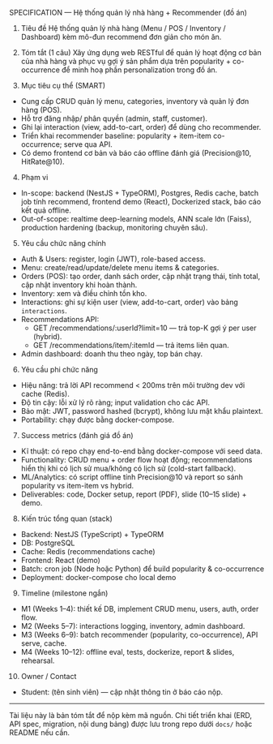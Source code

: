 SPECIFICATION — Hệ thống quản lý nhà hàng + Recommender (đồ án)

1. Tiêu đề
   Hệ thống quản lý nhà hàng (Menu / POS / Inventory / Dashboard) kèm mô-đun recommend đơn giản cho món ăn.

2. Tóm tắt (1 câu)
   Xây ứng dụng web RESTful để quản lý hoạt động cơ bản của nhà hàng và phục vụ gợi ý sản phẩm dựa trên popularity + co-occurrence để minh hoạ phần personalization trong đồ án.

3. Mục tiêu cụ thể (SMART)

- Cung cấp CRUD quản lý menu, categories, inventory và quản lý đơn hàng (POS).
- Hỗ trợ đăng nhập/ phân quyền (admin, staff, customer).
- Ghi lại interaction (view, add-to-cart, order) để dùng cho recommender.
- Triển khai recommender baseline: popularity + item-item co-occurrence; serve qua API.
- Có demo frontend cơ bản và báo cáo offline đánh giá (Precision@10, HitRate@10).

4. Phạm vi

- In-scope: backend (NestJS + TypeORM), Postgres, Redis cache, batch job tính recommend, frontend demo (React), Dockerized stack, báo cáo kết quả offline.
- Out-of-scope: realtime deep-learning models, ANN scale lớn (Faiss), production hardening (backup, monitoring chuyên sâu).

5. Yêu cầu chức năng chính

- Auth & Users: register, login (JWT), role-based access.
- Menu: create/read/update/delete menu items & categories.
- Orders (POS): tạo order, danh sách order, cập nhật trạng thái, tính total, cập nhật inventory khi hoàn thành.
- Inventory: xem và điều chỉnh tồn kho.
- Interactions: ghi sự kiện user (view, add-to-cart, order) vào bảng `interactions`.
- Recommendations API:
  - GET /recommendations/:userId?limit=10 — trả top-K gợi ý per user (hybrid).
  - GET /recommendations/item/:itemId — trả items liên quan.
- Admin dashboard: doanh thu theo ngày, top bán chạy.

6. Yêu cầu phi chức năng

- Hiệu năng: trả lời API recommend < 200ms trên môi trường dev với cache (Redis).
- Độ tin cậy: lỗi xử lý rõ ràng; input validation cho các API.
- Bảo mật: JWT, password hashed (bcrypt), không lưu mật khẩu plaintext.
- Portability: chạy được bằng docker-compose.

7. Success metrics (đánh giá đồ án)

- Kĩ thuật: có repo chạy end-to-end bằng docker-compose với seed data.
- Functionality: CRUD menu + order flow hoạt động; recommendations hiển thị khi có lịch sử mua/không có lịch sử (cold-start fallback).
- ML/Analytics: có script offline tính Precision@10 và report so sánh popularity vs item-item vs hybrid.
- Deliverables: code, Docker setup, report (PDF), slide (10–15 slide) + demo.

8. Kiến trúc tổng quan (stack)

- Backend: NestJS (TypeScript) + TypeORM
- DB: PostgreSQL
- Cache: Redis (recommendations cache)
- Frontend: React (demo)
- Batch: cron job (Node hoặc Python) để build popularity & co-occurrence
- Deployment: docker-compose cho local demo

9. Timeline (milestone ngắn)

- M1 (Weeks 1–4): thiết kế DB, implement CRUD menu, users, auth, order flow.
- M2 (Weeks 5–7): interactions logging, inventory, admin dashboard.
- M3 (Weeks 6–9): batch recommender (popularity, co-occurrence), API serve, cache.
- M4 (Weeks 10–12): offline eval, tests, dockerize, report & slides, rehearsal.

10. Owner / Contact

- Student: (tên sinh viên) — cập nhật thông tin ở báo cáo nộp.

---

Tài liệu này là bản tóm tắt để nộp kèm mã nguồn. Chi tiết triển khai (ERD, API spec, migration, nội dung bảng) được lưu trong repo dưới `docs/` hoặc README nếu cần.
